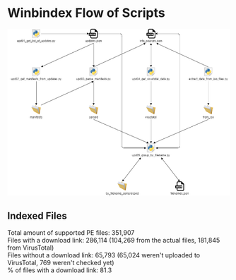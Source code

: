 # Winbindex Flow of Scripts

![winbindex-scripts-flow.png](winbindex-scripts-flow.png)

## Indexed Files

<!--FileStats-->
Total amount of supported PE files: 351,907  
Files with a download link: 286,114 (104,269 from the actual files, 181,845 from VirusTotal)  
Files without a download link: 65,793 (65,024 weren't uploaded to VirusTotal, 769 weren't checked yet)  
% of files with a download link: 81.3  
<!--/FileStats-->
